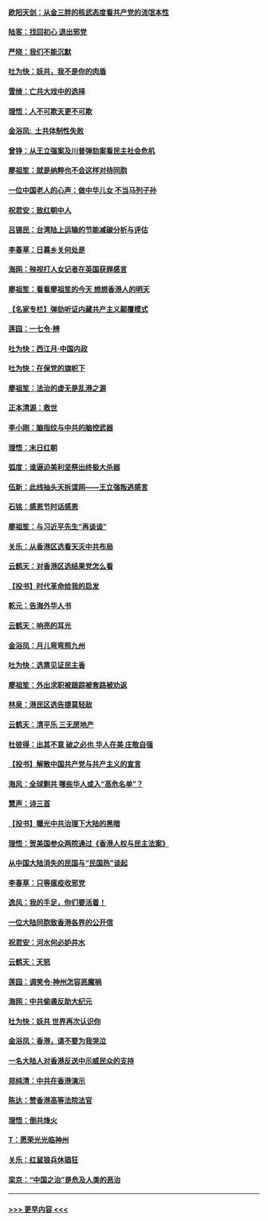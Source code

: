 #### [欧阳天剑：从金三胖的核武态度看共产党的流氓本性](../pages/nsc993/n11702238.md?t=12060644) 
#### [陆客：找回初心 退出邪党](../pages/nsc993/n11702213.md?t=12060644) 
#### [严晓：我们不能沉默](../pages/nsc993/n11702110.md?t=12060644) 
#### [吐为快：妖共，我不是你的肉盾](../pages/nsc993/n11701366.md?t=12060644) 
#### [雪绮：亡共大戏中的选择](../pages/nsc993/n11699922.md?t=12060644) 
#### [理悟：人不可欺天更不可欺](../pages/nsc993/n11699657.md?t=12060644) 
#### [金浴凤:  土共体制性失败](../pages/nsc993/n11699361.md?t=12060644) 
#### [曾铮：从王立强案及川普弹劾案看民主社会危机](../pages/nsc993/n11699318.md?t=12060644) 
#### [廖祖笙：就是纳粹也不会这样对待同胞](../pages/nsc993/n11697658.md?t=12060644) 
#### [一位中国老人的心声：做中华儿女 不当马列子孙](../pages/nsc993/n11697525.md?t=12060644) 
#### [祝君安：致红朝中人](../pages/nsc993/n11697518.md?t=12060644) 
#### [吕锡民：台湾陆上运输的节能减碳分析与评估](../pages/nsc993/n11694983.md?t=12060644) 
#### [李春草：日暮乡关何处是](../pages/nsc993/n11694805.md?t=12060644) 
#### [海网：殃视打人女记者在英国获罪感言](../pages/nsc993/n11693832.md?t=12060644) 
#### [廖祖笙：看看廖祖笙的今天 想想香港人的明天](../pages/nsc993/n11693707.md?t=12060644) 
#### [【名家专栏】弹劾听证内藏共产主义颠覆模式](../pages/nsc993/n11693563.md?t=12060644) 
#### [莲园：一七令‧辨](../pages/nsc993/n11692558.md?t=12060644) 
#### [吐为快：西江月·中国内政](../pages/nsc993/n11692071.md?t=12060644) 
#### [吐为快：在保党的旗帜下](../pages/nsc993/n11691188.md?t=12060644) 
#### [廖祖笙：法治的虚无是乱港之源](../pages/nsc993/n11690605.md?t=12060644) 
#### [正本清源：救世](../pages/nsc993/n11689134.md?t=12060644) 
#### [李小刚：脑指纹与中共的脑控武器](../pages/nsc993/n11688900.md?t=12060644) 
#### [理悟：末日红朝](../pages/nsc993/n11688829.md?t=12060644) 
#### [弧度：谁逼迫美利坚祭出终极大杀器](../pages/nsc993/n11688735.md?t=12060644) 
#### [伍新：此线抽头天拆谍网——王立强叛逃感言](../pages/nsc993/n11687981.md?t=12060644) 
#### [石铭：感恩节时话感恩](../pages/nsc993/n11687568.md?t=12060644) 
#### [廖祖笙：与习近平先生“再谈谈”](../pages/nsc993/n11687005.md?t=12060644) 
#### [关乐：从香港区选看天灭中共布局](../pages/nsc993/n11686647.md?t=12060644) 
#### [云鹤天：对香港区选结果党怎么看](../pages/nsc993/n11686216.md?t=12060644) 
#### [【投书】时代革命给我的启发](../pages/nsc993/n11684287.md?t=12060644) 
#### [乾元：告海外华人书](../pages/nsc993/n11684044.md?t=12060644) 
#### [云鹤天：响亮的耳光](../pages/nsc993/n11684254.md?t=12060644) 
#### [金浴凤：月儿弯弯照九州](../pages/nsc993/n11684231.md?t=12060644) 
#### [吐为快：选票见证民主香](../pages/nsc993/n11684206.md?t=12060644) 
#### [廖祖笙：外出求职被跟踪被套路被劝返](../pages/nsc993/n11683874.md?t=12060644) 
#### [林泉：港民区选告捷莫轻敌](../pages/nsc993/n11683930.md?t=12060644) 
#### [云鹤天：清平乐 三无房地产](../pages/nsc993/n11681521.md?t=12060644) 
#### [杜彼得：出其不意 破之必也 华人在美 庄敬自强](../pages/nsc993/n11679554.md?t=12060644) 
#### [【投书】解散中国共产党与共产主义的宣言](../pages/nsc993/n11679177.md?t=12060644) 
#### [海风：全球剿共 哪些华人或入“高危名单”？](../pages/nsc993/n11678617.md?t=12060644) 
#### [慧声：诗三首](../pages/nsc993/n11678848.md?t=12060644) 
#### [【投书】曝光中共治理下大陆的黑暗](../pages/nsc993/n11678674.md?t=12060644) 
#### [理悟：贺美国参众两院通过《香港人权与民主法案》](../pages/nsc993/n11678104.md?t=12060644) 
#### [从中国大陆消失的民国与“民国热”谈起](../pages/nsc993/n11678075.md?t=12060644) 
#### [李春草：只等瘟疫收邪党](../pages/nsc993/n11677308.md?t=12060644) 
#### [逸风：我的手足，你们要活着！](../pages/nsc993/n11676352.md?t=12060644) 
#### [一位大陆同胞致香港各界的公开信](../pages/nsc993/n11675761.md?t=12060644) 
#### [祝君安：河水何必妒井水](../pages/nsc993/n11675746.md?t=12060644) 
#### [云鹤天：天怒](../pages/nsc993/n11675718.md?t=12060644) 
#### [莲园：调笑令‧神州怎容恶魔祸](../pages/nsc993/n11675648.md?t=12060644) 
#### [海网：中共偷袭反助大纪元](../pages/nsc993/n11673515.md?t=12060644) 
#### [吐为快：妖共 世界再次认识你](../pages/nsc993/n11673506.md?t=12060644) 
#### [金浴凤：香港，请不要为我哭泣](../pages/nsc993/n11673248.md?t=12060644) 
#### [一名大陆人对香港反送中示威民众的支持](../pages/nsc993/n11672615.md?t=12060644) 
#### [郑纯清：中共在香港演示](../pages/nsc993/n11670539.md?t=12060644) 
#### [陈达：赞香港高等法院法官](../pages/nsc993/n11669542.md?t=12060644) 
#### [理悟：倒共烽火](../pages/nsc993/n11668844.md?t=12060644) 
#### [T：愿荣光光临神州](../pages/nsc993/n11668421.md?t=12060644) 
#### [关乐：红鼠狼兵休猖狂](../pages/nsc993/n11668378.md?t=12060644) 
#### [梁京：“中国之治”是危及人类的恶治](../pages/nsc993/n11668328.md?t=12060644) 

----
#### [ >>> 更早内容 <<< ](../indexes/nsc993-earlier.md)
